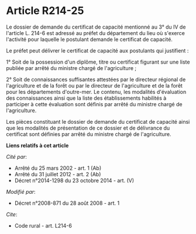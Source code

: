 # Article R214-25

Le dossier de demande du certificat de capacité mentionné au 3° du IV de l'article L. 214-6 est adressé au préfet du
département du lieu où s'exerce l'activité pour laquelle le postulant demande le certificat de capacité. 

Le préfet peut délivrer le certificat de capacité aux postulants qui justifient : 

1° Soit de la possession d'un diplôme, titre ou certificat figurant sur une liste publiée par arrêté du ministre chargé de
l'agriculture ; 

2° Soit de connaissances suffisantes attestées par le directeur régional de l'agriculture et de la forêt ou par le directeur
de l'agriculture et de la forêt pour les départements d'outre-mer. Le contenu, les modalités d'évaluation des connaissances
ainsi que la liste des établissements habilités à participer à cette évaluation sont définis par arrêté du ministre chargé de
l'agriculture. 

Les pièces constituant le dossier de demande du certificat de capacité ainsi que les modalités de présentation de ce dossier
et de délivrance du certificat sont définies par arrêté du ministre chargé de l'agriculture.

**Liens relatifs à cet article**

_Cité par_:

  - Arrêté du 25 mars 2002 - art. 1 (Ab)
  - Arrêté du 31 juillet 2012 - art. 2 (Ab)
  - Décret n°2014-1298 du 23 octobre 2014 - art. (V)

_Modifié par_:

  - Décret n°2008-871 du 28 août 2008 - art. 1

_Cite_:

  - Code rural - art. L214-6
